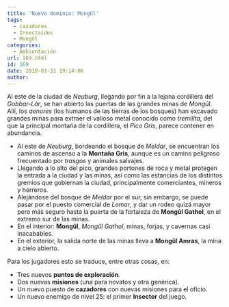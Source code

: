 ```yaml
---
title: 'Nuevo dominio: Mongûl'
tags:
  - cazadores
  - Insectoides
  - Mongûl
categories:
  - Ambientación
url: 169.html
id: 169
date: 2010-03-31 19:14:06
author:
---
```


Al este de la ciudad de _Neuburg_, llegando por fin a la lejana cordillera del _Gobbar-Lâr_, se han abierto las puertas de las grandes minas de _Mongûl_. Allí, los _aenures_ (los humanos de las tierras de los bosques) han excavado grandes minas para extraer el valioso metal conocido como _tremilita_, del que la principal montaña de la cordillera, el _Pico Gris_, parece contener en abundancia.

*   Al este de _Neuburg_, bordeando el bosque de _Meldar_, se encuentran los caminos de ascenso a la **Montaña Gris**, aunque es un camino peligroso frecuentado por _trasgos_ y animales salvajes.
*   Llegando a lo alto del pico, grandes portones de roca y metal protegen la entrada a la ciudad y las minas, así como las estancias de los distintos gremios que gobiernan la ciudad, principalmente comerciantes, mineros y herreros.
*   Alejándose del bosque de _Meldar_ por el sur, sin embargo, se puede pasar por el puesto comercial de _Lomar_, y dar un rodeo quizá mayor pero más seguro hasta la puerta de la fortaleza de **Mongûl Gathol**, en el extremo sur de las minas.
*   En el interior: **Mongûl**, _Mongûl Gathol_, minas, forjas, y cavernas casi inacabables.
*   En el exterior, la salida norte de las minas lleva a **Mongûl Amras**, la mina a cielo abierto.

Para los jugadores esto se traduce, entre otras cosas, en:

*   Tres nuevos **puntos de exploración**.
*   Dos nuevas **misiones** (una para novatos y otra genérica).
*   Un nuevo puesto de **cazadores** con nuevas misiones para el oficio.
*   Un nuevo enemigo de nivel 25: el primer **Insector** del juego.